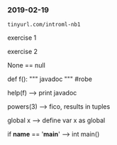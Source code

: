 ### 2019-02-19
`tinyurl.com/introml-nb1`

exercise 1

exercise 2

None == null

def f():
  """
  javadoc
  """
  #robe

help(f) --> print javadoc

powers(3) --> fico, results in tuples

global x --> define var x as global


if __name__ == '__main__' --> int main()

